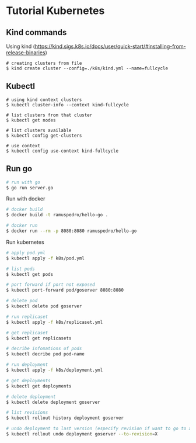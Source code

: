 # Tutorial Kubernetes

## Kind commands

Using kind (https://kind.sigs.k8s.io/docs/user/quick-start/#installing-from-release-binaries)

```shell
# creating clusters from file
$ kind create cluster --config=./k8s/kind.yml --name=fullcycle
```

## Kubectl

```shell
# using kind context clusters
$ kubectl cluster-info --context kind-fullcycle

# list clusters from that cluster
$ kubectl get nodes

# list clusters available
$ kubectl config get-clusters

# use context
$ kubectl config use-context kind-fullcycle
```

## Run go

```sh
# run with go
$ go run server.go
```

Run with docker

```sh
# docker build
$ docker build -t ramuspedro/hello-go .

# docker run
$ docker run --rm -p 8080:8080 ramuspedro/hello-go
```

Run kubernetes

```sh
# apply pod.yml
$ kubectl apply -f k8s/pod.yml 

# list pods
$ kubectl get pods

# port forward if port not exposed
$ kubectl port-forward pod/goserver 8080:8080

# delete pod
$ kubectl delete pod goserver

# run replicaset
$ kubectl apply -f k8s/replicaset.yml

# get replicaset
$ kubectl get replicasets

# decribe infomations of pods
$ kubectl decribe pod pod-name

# run deployment
$ kubectl apply -f k8s/deployment.yml

# get deployments
$ kubectl get deployments

# delete deployment
$ kubectl delete deployment goserver

# list revisions
$ kubectl rollout history deployment goserver

# undo deployment to last version (especify revision if want to go to another one)
$ kubectl rollout undo deployment goserver --to-revision=X
```